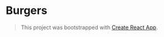 # Burgers

> This project was bootstrapped with [Create React App](https://github.com/facebook/create-react-app).
